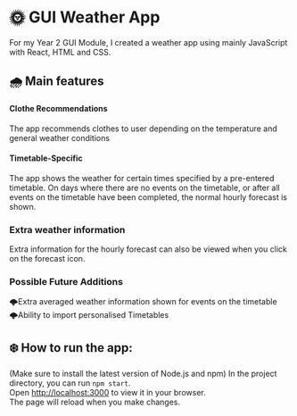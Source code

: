 # 🌞 GUI Weather App

For my Year 2 GUI Module, I created a weather app using mainly JavaScript with React, HTML and CSS.


## 🌧️ Main features

#### Clothe Recommendations
The app recommends clothes to user depending on the temperature and general weather conditions

#### Timetable-Specific
The app shows the weather for certain times specified by a pre-entered timetable. On days where there are no events on the timetable, or after all events on the timetable have been completed, the normal hourly forecast is shown. 

### Extra weather information
Extra information for the hourly forecast can also be viewed when you click on the forecast icon.

### Possible Future Additions
🌩️Extra averaged weather information shown for events on the timetable\
🌩️Ability to import personalised Timetables



## ❄️ How to run the app:

(Make sure to install the latest version of Node.js and npm)
In the project directory, you can run `npm start`.\
Open [http://localhost:3000](http://localhost:3000) to view it in your browser.\
The page will reload when you make changes.
